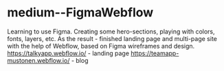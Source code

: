 # medium--FigmaWebflow
Learning to use Figma. Creating some hero-sections, playing with colors, fonts, layers, etc. As the result - finished landing page and multi-page site with the help of Webflow, based on Figma wireframes and design.
https://talkyapp.webflow.io/ - landing page 
https://teamapp-mustonen.webflow.io/ - blog
